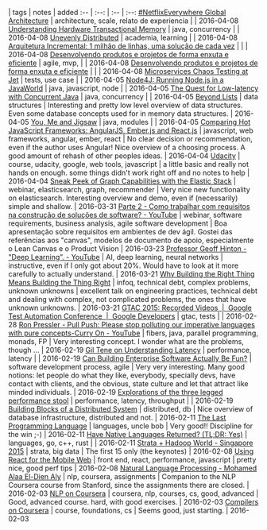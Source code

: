  | tags | notes | added
:-- | :--: | :-- | :--:
[#NetflixEverywhere Global Architecture](http://www.infoq.com/presentations/netflix-failure-multiple-regions?utm_source=infoqWeeklyNewsletter&utm_medium=WeeklyNL_EditorialContent_architecture-design&utm_campaign=03292016news#.Vwf6Lk0knkg.delicious) |  architecture, scale, relato de experiencia  |  | 2016-04-08
[Understanding Hardware Transactional Memory](http://www.infoq.com/presentations/hardware-transactional-memory?utm_source=infoqWeeklyNewsletter&utm_medium=WeeklyNL_EditorialContent_development&utm_campaign=03292016news#.Vwf53hRdQ-Q.delicious) |  java, concurrency  |  | 2016-04-08
[Unevenly Distributed](http://www.infoq.com/presentations/research-future?utm_source=infoqWeeklyNewsletter&utm_medium=WeeklyNL_EditorialContent_development&utm_campaign=03292016news#.Vwf5XGLHWL8.delicious) |  academia, learning |  | 2016-04-08
[Arquitetura Incremental: 1 milhão de linhas, uma solução de cada vez](http://www.infoq.com/br/presentations/arquitetura-incremental#.Vwf0DDrHSGw.delicious) | |  | 2016-04-08
[Desenvolvendo produtos e projetos de forma enxuta e eficiente](http://www.infoq.com/br/presentations/desenvolvendo-produtos-e-projetos#.VwfxbjEXLbg.delicious) | agile, mvp,  |  | 2016-04-08
[Desenvolvendo produtos e projetos de forma enxuta e eficiente](http://www.infoq.com/br/presentations/desenvolvendo-produtos-e-projetos#.VwfxXo-Fx38.delicious) |  |  | 2016-04-08
[Microservices Chaos Testing at Jet](http://www.infoq.com/presentations/jet-microservices-testing?utm_source=infoqWeeklyNewsletter&utm_medium=WeeklyNL_EditorialContent_architecture-design&utm_campaign=04052016news#.VwPPxMM3lj0.delicious) |  tests,  use case |  | 2016-04-05
[Node4J: Running Node.js in a JavaWorld](http://www.infoq.com/presentations/node4j-nodejs-java) | java, javascript, node |  | 2016-04-05
[The Quest for Low-latency with Concurrent Java](http://www.infoq.com/presentations/low-latency-concurrrent-java-8) | java, concurrency |  | 2016-04-05
[Beyond Lists](http://www.infoq.com/presentations/data-structure-lists) | data structures | Interesting and pretty low level overview of data structures. Even some database concepts used for in memory data structures. | 2016-04-05
[You, Me and Jigsaw](http://www.infoq.com/presentations/jigsaw-java9) | java, modules |  | 2016-04-05
[Comparing Hot JavaScript Frameworks: AngularJS, Ember.js and React.js](http://www.infoq.com/presentations/comparing-angular-ember-react) | javascript, web frameworks, angular, ember, react | No clear decision or recommendation, even if the author uses Angular! Nice overview of a choosing process. A good amount of rehash of other peoples ideas. | 2016-04-04
[Udacity](https://classroom.udacity.com/courses/ud892) | course, udacity, google, web tools, javascript | a little basic and really not hands on enough. some things didn't work right off and no notes to help | 2016-04-04
[Sneak Peek of Graph Capabilities with the Elastic Stack](https://www.elastic.co/webinars/sneak-peek-of-graph-capabilities-with-elasticsearch) | webinar, elasticsearch, graph, recommender | Very nice new functionality on elasticsearch. Interesting overview and demo, even if (necessarily) simple and shallow. | 2016-03-31
[Parte 2 - Como trabalhar com requisitos na construção de soluções de software? - YouTube](https://www.youtube.com/watch?v=1dkcfrMU_rA) | webinar, software requirements, business analysis, agile software development | Boa apresentação sobre requisitos em ambientes de dev ágil. Gostei das referências aos "canvas", modelos de documento de apoio, especialmente o Lean Canvas e o Product Vision | 2016-03-23
[Professor Geoff Hinton - "Deep Learning”. - YouTube](https://www.youtube.com/watch?v=IcOMKXAw5VA) | AI, deep learning, neural networks | instructive, even if I only got about 20%. Would have to look at it more carefully to actually understand. | 2016-03-21
[Why Building the Right Thing Means Building the Thing Right](http://www.infoq.com/presentations/build-right-thing) | infoq, technical debt, complex problems, unknown unknowns | excellent talk on engineering practices, technical debt and dealing with complex, not complicated problems, the ones that have unknown unknowns. | 2016-03-21
[GTAC 2015: Recorded Videos  |  Google Test Automation Conference  |  Google Developers](https://developers.google.com/google-test-automation-conference/2015/stream) | gtac, tests |  | 2016-02-28
[Ron Pressler - Pull Push: Please stop polluting our imperative languages with pure concepts-Curry On - YouTube](https://www.youtube.com/watch?v=449j7oKQVkc) | fibers, java, parallel programming, monads, FP | Very interesting concept. I wonder what are the problems, though ... | 2016-02-19
[Gil Tene on Understanding Latency](http://www.infoq.com/interviews/tene-latency?utm_source=infoqWeeklyNewsletter&utm_medium=WeeklyNL_EditorialContent_java&utm_campaign=02162016news#.Vsc0hY6QoSE.delicious) | performance, latency |  | 2016-02-19
[Can Building Enterprise Software Actually Be Fun?](http://www.infoq.com/presentations/enterprise-hearsay-social?utm_source=infoqWeeklyNewsletter&utm_medium=WeeklyNL_EditorialContent_culture-methods&utm_campaign=02162016news#.VsczUdffEdc.delicious) | software development process, agile | Very very interesting. Many good notions: let people do what they like, everybody, specially devs, have contact with clients, and the obvious, state culture and let that attract like minded individuals. | 2016-02-19
[Explorations of the three legged performance stool](http://www.infoq.com/presentations/throughput-latency-memory-footprint) | performance, latency, throughput |  | 2016-02-19
[Building Blocks of a Distributed System](http://www.infoq.com/presentations/distributed-database-system?utm_source=infoqWeeklyNewsletter&utm_medium=WeeklyNL_EditorialContent_architecture-design&utm_campaign=02092016news#.Vry_EX_0k7M.delicious) | distributed, db | Nice overview of database infrastructure, distributed and not. | 2016-02-11
[The Last Programming Language](http://www.infoq.com/presentations/history-future-programming-languages?utm_source=infoqWeeklyNewsletter&utm_medium=WeeklyNL_EditorialContent_development&utm_campaign=02092016news#.VryUXfvYbSE.delicious) | languages, uncle bob | Very good!! Discipline for the win ;-) | 2016-02-11
[Have Native Languages Returned? (TL;DR: Yes)](http://www.infoq.com/presentations/c-rust-go?utm_source=infoqWeeklyNewsletter&utm_medium=WeeklyNL_EditorialContent_development&utm_campaign=02092016news#.VryTLAxZ_zQ.delicious) | languages, go, c++, rust |  | 2016-02-11
[Strata + Hadoop World - Singapore 2015](https://www.youtube.com/watch?v=d4pOHPlRMaU&list=PL055Epbe6d5Zipu8Fx2gw-NcAdtJjt8dq) | strata, big data | The first 15 only (the keynotes) | 2016-02-08
[Using React for the Mobile Web](http://www.infoq.com/presentations/react-reddit-mobile) | front end, react, performance, javascript | pretty nice, good perf tips | 2016-02-08
[Natural Language Processing - Mohamed Alaa El-Dien Aly](http://www.mohamedaly.info/teaching/cmp-462-spring-2013) | nlp, coursera, assignments | Companion to the NLP Coursera course from Stanford, since the assignments there are closed. | 2016-02-03
[NLP on Coursera](https://class.coursera.org/nlp/lecture) | coursera, nlp, courses, cs, good, advanced | Good, advanced course. hard, with good exercises. | 2016-02-03
[Compilers on Coursera](https://class.coursera.org/compilers-004/lecture) | course, foundations, cs | Seems good, just starting. | 2016-02-03
